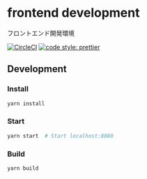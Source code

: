 # frontend development

フロントエンド開発環境

[![CircleCI](https://circleci.com/gh/naughtLdy/frontend-boilerplate.svg?style=svg&circle-token=a08ec9515db6844334293a5d5820637ae51ff3a6)](https://circleci.com/gh/naughtLdy/frontend-boilerplate)
[![code style: prettier](https://img.shields.io/badge/code_style-prettier-ff69b4.svg?style=flat-square)](https://github.com/prettier/prettier)

## Development

### Install

```sh
yarn install
```

### Start

```sh
yarn start  # Start localhost:8080
```

### Build

```sh
yarn build
```
